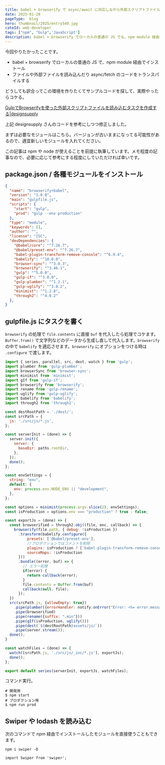 ```yaml
---
title: babel + browserify で async/await に対応しながら外部スクリプトファイルを読み込む
date: 2025-01-28
pageType:  blog
hero: thumbnail/2025/entry540.jpg
cateId: web-developer
tags: ["npm", "Gulp",'JavaScript']
description: babel + browserify でローカルの普通の JS でも、npm module 経由でインストールしたファイルや外部ファイルを読み込んだり async/fetch のコードをトランスパイル。この記事は npm や node がすでに使えることを前提。Swiper/lodashなども使えます。
---
```

今回やりたかったことです。

* babel + browserify でローカルの普通の JS で、npm module 経由でインストール
* ファイルや外部ファイルを読み込んだり async/fetch のコードをトランスパイルする

どうしても訳合ってこの環境を作りたくてサンプルコードを探して、実際やったらコケる。

[GulpでBrowserifyを使った外部スクリプトファイルを読み込むタスクを作成する|designsupply](https://designsupply-web.com/media/programming/5921/)

上記 designsupply さんのコードを参考にしつつ修正しました。

まずは必要なモジュールはこちら。バージョンが古いままになってる可能性があるので、適宜新しいモジュールを入れてください。

この記事は npm や node が使えることを前提に執筆しています。メモ程度の記事なので、必要に応じて参考にする程度にしていただければ幸いです。

## package.json / 各種モジュールをインストール
```json:title=package.json
{
  "name": "browserify+babel",
  "version": "1.0.0",
  "main": "gulpfile.js",
  "scripts": {
    "start": "gulp",
    "prod": "gulp --env production"
  },
  "type": "module",
  "keywords": [],
  "author": "",
  "license": "ISC",
  "devDependencies": {
    "@babel/core": "^7.26.7",
    "@babel/preset-env": "^7.26.7",
    "babel-plugin-transform-remove-console": "^6.9.4",
    "babelify": "^10.0.0",
    "browser-sync": "^3.0.3",
    "browserify": "^3.46.1",
    "gulp": "^5.0.0",
    "gulp-if": "^3.0.0",
    "gulp-plumber": "^1.2.1",
    "gulp-uglify": "^3.0.2",
    "minimist": "^1.2.8",
    "through2": "^4.0.2"
  },
}
```
## gulpfile.js にタスクを書く
`browserify` の処理で `file.contents` に直接 `buf` を代入したら処理でコケます。`Buffer.from()` で文字列などのデータから生成し直して代入します。`browserify` の中で `babelify` を適応させます。`browserify` にオプションをつける時は `.configure` で渡します。

```js:title=gulpfile.js
import { series, parallel, src, dest, watch } from 'gulp';
import plumber from 'gulp-plumber';
import browserSync from 'browser-sync';
import minimist from 'minimist';
import gIf from 'gulp-if';
import browserify from 'browserify';
import rename from 'gulp-rename';
import uglify from 'gulp-uglify';
import babelify from 'babelify';
import through2 from 'through2';

const destRootPath = './dest/';
const srcPath = {
  js: './src/js/*.js',
};

const serverInit = (done) => {
  server.init({
    server: {
      baseDir: paths.rootDir,
    },
  });
  done();
};

const envSettings = {
  string: "env",
  default: {
    env: process.env.NODE_ENV || "development",
  },
};

const options = minimist(process.argv.slice(2), envSettings);
const isProduction = options.env === "production" ? true : false;

const exportJs = (done) => {
  const browserified = through2.obj((file, enc, callback) => {
    browserify(file.path, { debug: !isProduction })
      .transform(babelify.configure({
          presets: ['@babel/preset-env'],
          //プロダクションではコメントを削除
          plugins: isProduction ? ['babel-plugin-transform-remove-console'] : [],
          sourceMaps: !isProduction
      }))
      .bundle((error, buf) => {
        // エラー処理
        if(error) {
          return callback(error);
        }
        file.contents = Buffer.from(buf)
        callback(null, file);
      });
  })
  src(srcPath.js, {allowEmpty: true})
    .pipe(plumber({errorHandler: notify.onError("Error: <%= error.message %>")}))
    .pipe(browserified)
    .pipe(rename({suffix: ".min"}))
    .pipe(gIf(isProduction, uglify()))
    .pipe(dest(`${destRootPath}assets/js/`))
    .pipe(server.stream());
  done();
}

const watchFiles = (done) => {
  watch([srcPath.js, './src/js/_inc/*.js'], exportJs);
  done();
};

export default series(serverInit, exportJs, watchFiles);
```
コマンド実行。
```shell
# 開発用
$ npm start
# プロダクション用
$ npm run prod
```
## Swiper や lodash を読み込む
次のコマンドで npm 経由でインストールしたモジュールを直接使うこともできます。
```shell:title=コマンド
npm i swiper -D
```
```js:title=JavaScript
import Swiper from 'swiper';
```
<prof></prof>
